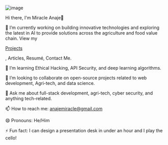 ![image](![image](https://github.com/johnmiracle/johnmiracle/assets/33139154/c5556112-0f10-4eb4-9f26-e77d356d4a39))

Hi there, I'm Miracle Anaje👋

🔭 I’m currently working on building innovative technologies and exploring the latest in AI to provide solutions across the agriculture and food value chain. View my <p><a href="https://sites.google.com/view/miracleanaje/projects?authuser=0">Projects</a></p>, Articles, Resumé, Contact Me.

🌱 I’m learning Ethical Hacking, API Security, and deep learning algorithms.

👯 I’m looking to collaborate on open-source projects related to web development, Agri-tech, and data science.

💬 Ask me about full-stack development, agri-tech, cyber security, and anything tech-related.

📫 How to reach me: anajemiracle@gmail.com

😄 Pronouns: He/Him

⚡ Fun fact: I can design a presentation desk in under an hour and I play the cello!
